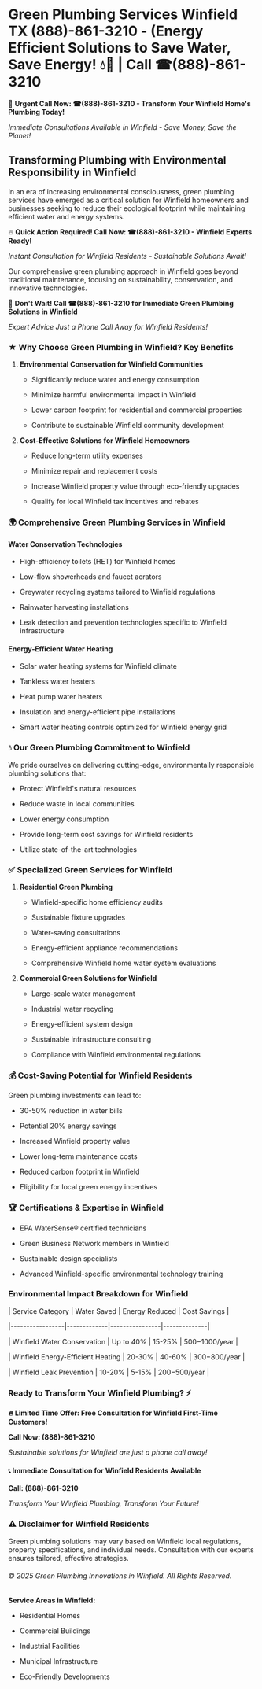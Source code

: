 # Green Plumbing Services Winfield TX (888)-861-3210 - (Energy Efficient Solutions to Save Water, Save Energy! 💧🌿 | Call ☎(888)-861-3210

🚨 **Urgent Call Now: ☎(888)-861-3210 - Transform Your Winfield Home's Plumbing Today!**
*Immediate Consultations Available in Winfield - Save Money, Save the Planet!*

## Transforming Plumbing with Environmental Responsibility in Winfield

In an era of increasing environmental consciousness, green plumbing services have emerged as a critical solution for Winfield homeowners and businesses seeking to reduce their ecological footprint while maintaining efficient water and energy systems. 

🔥 **Quick Action Required! Call Now: ☎(888)-861-3210 - Winfield Experts Ready!**
*Instant Consultation for Winfield Residents - Sustainable Solutions Await!*

Our comprehensive green plumbing approach in Winfield goes beyond traditional maintenance, focusing on sustainability, conservation, and innovative technologies.

🚨 **Don't Wait! Call ☎(888)-861-3210 for Immediate Green Plumbing Solutions in Winfield**
*Expert Advice Just a Phone Call Away for Winfield Residents!*

### ★ Why Choose Green Plumbing in Winfield? Key Benefits

1. **Environmental Conservation for Winfield Communities** 
   - Significantly reduce water and energy consumption
   - Minimize harmful environmental impact in Winfield
   - Lower carbon footprint for residential and commercial properties
   - Contribute to sustainable Winfield community development

2. **Cost-Effective Solutions for Winfield Homeowners** 
   - Reduce long-term utility expenses
   - Minimize repair and replacement costs
   - Increase Winfield property value through eco-friendly upgrades
   - Qualify for local Winfield tax incentives and rebates

### 🌍 Comprehensive Green Plumbing Services in Winfield

#### Water Conservation Technologies
- High-efficiency toilets (HET) for Winfield homes
- Low-flow showerheads and faucet aerators
- Greywater recycling systems tailored to Winfield regulations
- Rainwater harvesting installations
- Leak detection and prevention technologies specific to Winfield infrastructure

#### Energy-Efficient Water Heating
- Solar water heating systems for Winfield climate
- Tankless water heaters
- Heat pump water heaters
- Insulation and energy-efficient pipe installations
- Smart water heating controls optimized for Winfield energy grid

### 💧 Our Green Plumbing Commitment to Winfield

We pride ourselves on delivering cutting-edge, environmentally responsible plumbing solutions that:
- Protect Winfield's natural resources
- Reduce waste in local communities
- Lower energy consumption
- Provide long-term cost savings for Winfield residents
- Utilize state-of-the-art technologies

### ✅ Specialized Green Services for Winfield

1. **Residential Green Plumbing**
   - Winfield-specific home efficiency audits
   - Sustainable fixture upgrades
   - Water-saving consultations
   - Energy-efficient appliance recommendations
   - Comprehensive Winfield home water system evaluations

2. **Commercial Green Solutions for Winfield**
   - Large-scale water management
   - Industrial water recycling
   - Energy-efficient system design
   - Sustainable infrastructure consulting
   - Compliance with Winfield environmental regulations

### 💰 Cost-Saving Potential for Winfield Residents

Green plumbing investments can lead to:
- 30-50% reduction in water bills
- Potential 20% energy savings
- Increased Winfield property value
- Lower long-term maintenance costs
- Reduced carbon footprint in Winfield
- Eligibility for local green energy incentives

### 🏆 Certifications & Expertise in Winfield

- EPA WaterSense® certified technicians
- Green Business Network members in Winfield
- Sustainable design specialists
- Advanced Winfield-specific environmental technology training

### Environmental Impact Breakdown for Winfield

| Service Category | Water Saved | Energy Reduced | Cost Savings |
|-----------------|-------------|----------------|--------------|
| Winfield Water Conservation | Up to 40% | 15-25% | $500-$1000/year |
| Winfield Energy-Efficient Heating | 20-30% | 40-60% | $300-$800/year |
| Winfield Leak Prevention | 10-20% | 5-15% | $200-$500/year |

### Ready to Transform Your Winfield Plumbing? ⚡

**🔥 Limited Time Offer: Free Consultation for Winfield First-Time Customers!**

**Call Now: (888)-861-3210**
*Sustainable solutions for Winfield are just a phone call away!*

#### 📞 Immediate Consultation for Winfield Residents Available

**Call: (888)-861-3210**
*Transform Your Winfield Plumbing, Transform Your Future!*

### ⚠️ Disclaimer for Winfield Residents

Green plumbing solutions may vary based on Winfield local regulations, property specifications, and individual needs. Consultation with our experts ensures tailored, effective strategies.

###### © 2025 Green Plumbing Innovations in Winfield. All Rights Reserved.

**Service Areas in Winfield:** 
- Residential Homes
- Commercial Buildings
- Industrial Facilities
- Municipal Infrastructure
- Eco-Friendly Developments